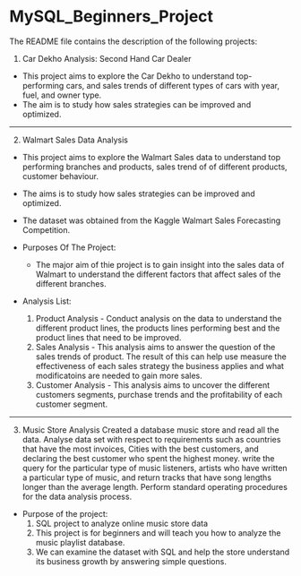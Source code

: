 # MySQL_Beginners_Project
The README file contains the description of the following projects:

1. Car Dekho Analysis: Second Hand Car Dealer
- This project aims to explore the Car Dekho to understand top-performing cars, and sales trends of different types of cars with year, fuel, and owner type.
- The aim is to study how sales strategies can be improved and optimized.

------------------------------------------------------------------------------------------------------------------------------------------------------------

2. Walmart Sales Data Analysis
- This project aims to explore the Walmart Sales data to understand top performing branches and products, sales trend of of different products, customer behaviour.
- The aims is to study how sales strategies can be improved and optimized.
- The dataset was obtained from the Kaggle Walmart Sales Forecasting Competition.
  
- Purposes Of The Project:
  - The major aim of thie project is to gain insight into the sales data of Walmart to understand the different factors that affect sales of the different branches.
- Analysis List:
  1.	Product Analysis -
  Conduct analysis on the data to understand the different product lines, the products lines performing best and the product lines that need to be improved.
  2.	Sales Analysis -
  This analysis aims to answer the question of the sales trends of product. The result of this can help use measure the effectiveness of each sales strategy the business applies and what modificatoins are needed to   gain more sales.
  3.	Customer Analysis - 
  This analysis aims to uncover the different customers segments, purchase trends and the profitability of each customer segment.


-----------------------------------------------------------------------------------------------------------------------------------------------------------------

3. Music Store Analysis
Created a database music store and read all the data. Analyse data set with respect to requirements such as countries that have the most invoices, Cities with the best customers, and declaring the best customer who spent the highest money.
write the query for the particular type of music listeners, artists who have written a particular type of music, and return tracks that have song lengths longer than the average length.
Perform standard operating procedures for the data analysis process.

- Purpose of the project:
  1. SQL project to analyze online music store data
  2. This project is for beginners and will teach you how to analyze the music playlist database. 
  3. We can examine the dataset with SQL and help the store understand its business growth by answering simple questions.

